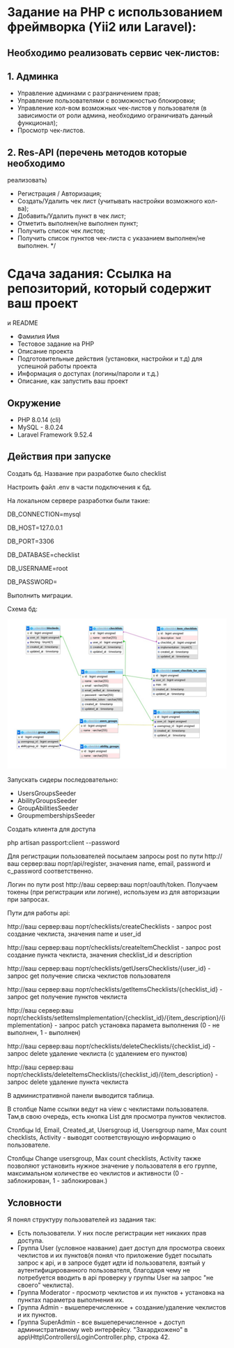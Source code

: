 # Задание на PHP с использованием фреймворка (Yii2 или Laravel):

## Необходимо реализовать сервис чек-листов:

## 1. Админка
- Управление админами с разграничением прав;
- Управление пользователями с возможностью
блокировки;
- Управление кол-вом возможных чек-листов у
пользователя (в зависимости от роли админа,
необходимо ограничивать данный функционал);
- Просмотр чек-листов.

## 2. Res-API (перечень методов которые необходимо
реализовать)
- Регистрация / Авторизация;
- Создать/Удалить чек лист (учитывать настройки
возможного кол-ва);
- Добавить/Удалить пункт в чек лист;
- Отметить выполнен/не выполнен пункт;
- Получить список чек листов;
- Получить список пунктов чек-листа с указанием
выполнен/не выполнен.
*/
# Сдача задания: Ссылка на репозиторий, который содержит ваш проект
и README
- Фамилия Имя
- Тестовое задание на PHP
- Описание проекта
- Подготовительные действия (установки, настройки
и т.д) для успешной работы проекта
- Информация о доступах (логины/пароли и т.д.)
- Описание, как запустить ваш проект

## Окружение

- PHP 8.0.14 (cli)
- MySQL - 8.0.24
- Laravel Framework 9.52.4

## Действия при запуске

Создать бд. Название при разработке было checklist

Настроить файл .env в части подключения к бд.

На локальном сервере разработки были такие:

DB_CONNECTION=mysql

DB_HOST=127.0.0.1

DB_PORT=3306

DB_DATABASE=checklist 

DB_USERNAME=root

DB_PASSWORD=


Выполнить миграции.

Схема бд:

<p align="cen-er"><img src="dbScheme.jpg"></p>

Запускать сидеры последовательно:

- UsersGroupsSeeder
- AbilityGroupsSeeder
- GroupAbilitiesSeeder
- GroupmembershipsSeeder

Создать клиента для доступа

php artisan passport:client --password

Для регистрации пользователей посылаем запросы post по пути http://ваш сервер:ваш порт/api/register, значения name, email, password и c_password соответственно.

Логин по пути post http://ваш сервер:ваш порт/oauth/token. Получаем токены (при регистрации или логине), используем из для авторизации при запросах.

Пути для работы api:

http://ваш сервер:ваш порт/checklists/createChecklists - запрос post создание чеклиста, значения name и user_id

http://ваш сервер:ваш порт/checklists/createItemChecklist - запрос post создание пункта чеклиста, значения checklist_id и description

http://ваш сервер:ваш порт/checklists/getUsersChecklists/{user_id} - запрос get получение списка чеклистов пользователя

http://ваш сервер:ваш порт/checklists/getItemsChecklists/{checklist_id} - запрос get получение пунктов чеклиста

http://ваш сервер:ваш порт/checklists/setItemsImplementation/{checklist_id}/{item_description}/{implementation} - запрос patch установка парамета выполнения (0 - не выполнен, 1 - выполнен)

http://ваш сервер:ваш порт/checklists/deleteChecklists/{checklist_id} - запрос delete удаление чеклиста (с удалением его пунктов)

http://ваш сервер:ваш порт/checklists/deleteItemsChecklists/{checklist_id}/{item_description} - запрос delete удаление пункта чеклиста


В административной панели выводится таблица. 

В столбце Name ссылки ведут на view с чеклистами пользователя. Там,в свою очередь, есть кнопка List для просмотра пунктов чеклистов.

Столбцы Id, Email, Created_at, Usersgroup id, Usersgroup name, Max count checklists, Activity - выводят соответствующую информацию о пользователе.

Столбцы Change usersgroup, Max count checklists, Activity также позволяют установить нужное значение у пользователя в его группе, максимальном количестве ео чеклистов и активности (0 - заблокирован, 1 - заблокирован.)

## Условности

Я понял структуру пользователей из задания так:
- Есть пользователи. У них после регистрации нет никаких прав доступа. 
- Группа User (условное название) дает доступ для просмотра своеих чеклистов и их пунктов(я понял что приложение будет посылать запрос к api, и в запросе будет идти id пользователя, взятый у аутентифицированного пользователя, благодаря чему не потребуется вводить в api проверку у группы User на запрос "не своего" чеклиста).
- Группа Moderator - просмотр чеклистов и их пунктов + установка на пунктах параметра выполнения их.
- Группа Admin - вышеперечисленное + создание/удаление чеклистов и их пунктов.
- Группа SuperAdmin - все вышеперечисленное + доступ административному web интерфейсу. "Захардкожено" в app\Http\Controllers\LoginController.php, строка 42.